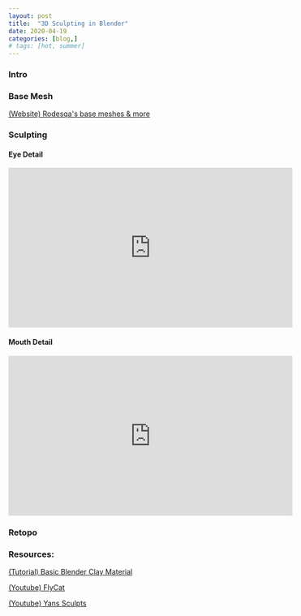 ```yaml
---
layout: post
title:  "3D Sculpting in Blender"
date: 2020-04-19
categories: [blog,]
# tags: [hot, summer]
---
```


<H3>Intro</H3>
<p>
</p>

<H3>Base Mesh</H3>
<p>
<a href="https://cubebrush.co/rodesqa"> (Website) Rodesqa's base meshes & more</a>
</p>

<H3>Sculpting</H3>
<p>
<h4>Eye Detail</h4>
<div class="embed-responsive embed-responsive-16by9">
	<iframe width="560" height="315" src="https://www.youtube.com/watch?v=ZcdzaMdZv8g&t=333s" frameborder="0" allowfullscreen=""></iframe>
</div>
<h4>Mouth Detail</h4>
<div class="embed-responsive embed-responsive-16by9">
	<iframe width="560" height="315" src="https://www.youtube.com/watch?v=O4LBTC8MHG4&t=948s" frameborder="0" allowfullscreen=""></iframe>
</div>

</p>

<H3>Retopo</H3>
<p>
</p>


<!-- <h2>Clay Experiments 1</h2> -->

<h3>Resources:</h3>

<a href="https://blenderartists.org/t/realistic-clay-material-in-cycles/576258">(Tutorial) Basic Blender Clay Material</a>

<a href="https://www.youtube.com/channel/UCnXU0MjnApXHZkf3uGYbLSA/videos"> (Youtube) FlyCat</a>

<a href="https://www.youtube.com/channel/UCfjswDVU0XHyBN7UFG0Mi5Q/videos"> (Youtube) Yans Sculpts</a>



